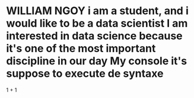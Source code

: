 WILLIAM NGOY 
i am a student, and i would like to be a data scientist 
I am interested in data science because it's one of the most important discipline in our day
My console it's suppose to execute de syntaxe 
= 
1 + 1